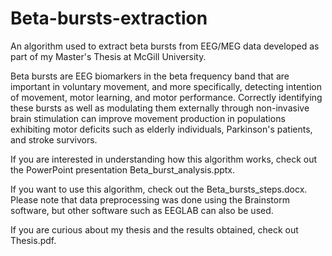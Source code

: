 # Beta-bursts-extraction
An algorithm used to extract beta bursts from EEG/MEG data developed as part of my Master's Thesis at McGill University.

Beta bursts are EEG biomarkers in the beta frequency band that are important in voluntary movement, and more specifically, detecting intention of movement, motor learning, and motor performance. Correctly identifying these bursts as well as modulating them externally through non-invasive brain stimulation can improve movement production in populations exhibiting motor deficits such as elderly individuals, Parkinson's patients, and stroke survivors.

If you are interested in understanding how this algorithm works, check out the PowerPoint presentation Beta_burst_analysis.pptx.

If you want to use this algorithm, check out the Beta_bursts_steps.docx. Please note that data preprocessing was done using the Brainstorm software, but other software such as EEGLAB can also be used.

If you are curious about my thesis and the results obtained, check out Thesis.pdf.
